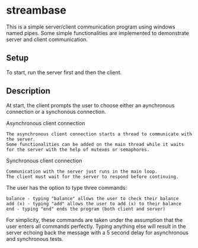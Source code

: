 # streambase

This is a simple server/client communication program using windows named pipes. Some simple functionalities are implemented to demonstrate server and client communication.

## Setup
To start, run the server first and then the client. 

## Description
At start, the client prompts the user to choose either an aynchronous connection or a synchonous connection.

Asynchronous client connection
```
The asynchronous client connection starts a thread to communicate with the server.
Some functionalities can be added on the main thread while it waits for the server with the help of mutexes or semaphores.
```

Synchronous client connection
```
Communication with the server just runs in the main loop.
The client must wait for the server to respond before continuing.
```

The user has the option to type three commands:
```
balance - typing "balance" allows the user to check their balance
add (x) - typing "add" allows the user to add (x) to their balance
end - typing "end" ends the program (both client and server)
````
For simplicity, these commands are taken under the assumption that the user enters all commands perfectly. 
Typing anything else will result in the server echoing back the message with a 5 second delay for asynchronous and synchronous tests.
